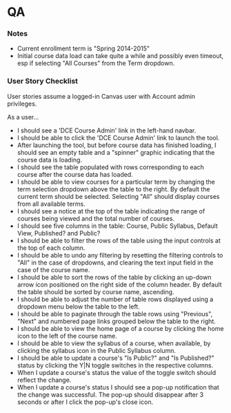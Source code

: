 
# QA

### Notes

* Current enrollment term is "Spring 2014-2015"
* Initial course data load can take quite a while and possibly even timeout, esp if selecting "All Courses" from the Term dropdown. 

### User Story Checklist

User stories assume a logged-in Canvas user with Account admin privileges.

As a user...

* I should see a 'DCE Course Admin' link in the left-hand navbar.
* I should be able to click the 'DCE Course Admin' link to launch the tool.
* After launching the tool, but before course data has finished loading, I should see an empty table and a "spinner" graphic indicating that the course data is loading.
* I should see the table populated with rows corresponding to each course after the course data has loaded.
* I should be able to view courses for a particular term by changing the term selection dropdown above the table to the right. By default the current term should be selected. Selecting "All" should display courses from all available terms.
* I should see a notice at the top of the table indicating the range of courses being viewed and the total number of courses.
* I should see five columns in the table: Course, Public Syllabus, Default View, Published? and Public?
* I should be able to filter the rows of the table using the input controls at the top of each column.
* I should be able to undo any filtering by resetting the filtering controls to "All" in the case of dropdowns, and clearing the text input field in the case of the course name.
* I should be able to sort the rows of the table by clicking an up-down arrow icon positioned on the right side of the column header. By default the table should be sorted by course name, ascending.
* I should be able to adjust the number of table rows displayed using a dropdown menu below the table to the left.
* I should be able to paginate through the table rows using "Previous", "Next" and numbered page links grouped below the table to the right.
* I should be able to view the home page of a course by clicking the home icon to the left of the course name.
* I should be able to view the syllabus of a course, when available, by clicking the syllabus icon in the Public Syllabus column.
* I should be able to update a course's "Is Public?" and "Is Published?" status by clicking the Y|N toggle switches in the respective columns.
* When I update a course's status the value of the toggle switch should reflect the change.
* When I update a course's status I should see a pop-up notification that the change was successful. The pop-up should disappear after 3 seconds or after I click the pop-up's close icon.


